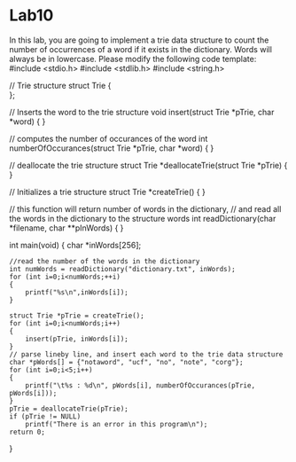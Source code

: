 # Lab10

 In this lab, you are going to implement a trie data structure to count the number of occurrences of a word if it exists in the dictionary. Words will always be in lowercase. Please modify the following code template: 
 #include <stdio.h>
#include <stdlib.h>
#include <string.h>

// Trie structure
struct Trie
{	
};

// Inserts the word to the trie structure
void insert(struct Trie *pTrie, char *word)
{
}

// computes the number of occurances of the word
int numberOfOccurances(struct Trie *pTrie, char *word)
{
}

// deallocate the trie structure
struct Trie *deallocateTrie(struct Trie *pTrie)
{
}

// Initializes a trie structure
struct Trie *createTrie()
{
}

// this function will return number of words in the dictionary,
// and read all the words in the dictionary to the structure words
int readDictionary(char *filename, char **pInWords)
{
}

int main(void)
{
	char *inWords[256];
	
	//read the number of the words in the dictionary
	int numWords = readDictionary("dictionary.txt", inWords);
	for (int i=0;i<numWords;++i)
	{
		printf("%s\n",inWords[i]);
	}
	
	struct Trie *pTrie = createTrie();
	for (int i=0;i<numWords;i++)
	{
		insert(pTrie, inWords[i]);
	}
	// parse lineby line, and insert each word to the trie data structure
	char *pWords[] = {"notaword", "ucf", "no", "note", "corg"};
	for (int i=0;i<5;i++)
	{
		printf("\t%s : %d\n", pWords[i], numberOfOccurances(pTrie, pWords[i]));
	}
	pTrie = deallocateTrie(pTrie);
	if (pTrie != NULL)
		printf("There is an error in this program\n");
	return 0;
}
